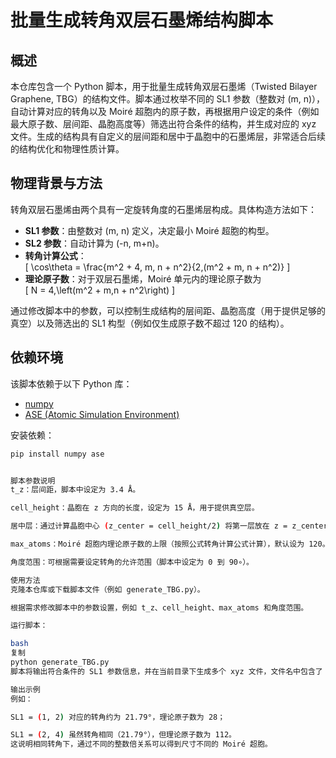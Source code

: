 # 批量生成转角双层石墨烯结构脚本

## 概述
本仓库包含一个 Python 脚本，用于批量生成转角双层石墨烯（Twisted Bilayer Graphene, TBG）的结构文件。脚本通过枚举不同的 SL1 参数（整数对 (m, n)），自动计算对应的转角以及 Moiré 超胞内的原子数，再根据用户设定的条件（例如最大原子数、层间距、晶胞高度等）筛选出符合条件的结构，并生成对应的 xyz 文件。生成的结构具有自定义的层间距和居中于晶胞中的石墨烯层，非常适合后续的结构优化和物理性质计算。

## 物理背景与方法
转角双层石墨烯由两个具有一定旋转角度的石墨烯层构成。具体构造方法如下：
- **SL1 参数**：由整数对 (m, n) 定义，决定最小 Moiré 超胞的构型。
- **SL2 参数**：自动计算为 (-n, m+n)。
- **转角计算公式**：  
  \[
  \cos\theta = \frac{m^2 + 4\, m\, n + n^2}{2\,(m^2 + m\, n + n^2)}
  \]
- **理论原子数**：对于双层石墨烯，Moiré 单元内的理论原子数为  
  \[
  N = 4\,\left(m^2 + m\,n + n^2\right)
  \]
  
通过修改脚本中的参数，可以控制生成结构的层间距、晶胞高度（用于提供足够的真空）以及筛选出的 SL1 构型（例如仅生成原子数不超过 120 的结构）。

## 依赖环境
该脚本依赖于以下 Python 库：
- [numpy](https://numpy.org/)
- [ASE (Atomic Simulation Environment)](https://wiki.fysik.dtu.dk/ase/)

安装依赖：
```bash
pip install numpy ase 


脚本参数说明
t_z：层间距，脚本中设定为 3.4 Å。

cell_height：晶胞在 z 方向的长度，设定为 15 Å，用于提供真空层。

居中层：通过计算晶胞中心 (z_center = cell_height/2) 将第一层放在 z = z_center - t_z/2，第二层放在 z = z_center + t_z/2。

max_atoms：Moiré 超胞内理论原子数的上限（按照公式转角计算公式计算），默认设为 120。

角度范围：可根据需要设定转角的允许范围（脚本中设定为 0 到 90∘）。

使用方法
克隆本仓库或下载脚本文件（例如 generate_TBG.py）。

根据需求修改脚本中的参数设置，例如 t_z、cell_height、max_atoms 和角度范围。

运行脚本：

bash
复制
python generate_TBG.py
脚本将输出符合条件的 SL1 参数信息，并在当前目录下生成多个 xyz 文件，文件名中包含了 SL1、SL2 参数、转角（单位为度）以及理论原子数信息。

输出示例
例如：

SL1 = (1, 2) 对应的转角约为 21.79°，理论原子数为 28；

SL1 = (2, 4) 虽然转角相同（21.79°），但理论原子数为 112。
这说明相同转角下，通过不同的整数倍关系可以得到尺寸不同的 Moiré 超胞。


